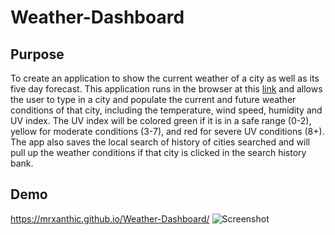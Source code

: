 # Weather-Dashboard

## Purpose
To create an application to show the current weather of a city as well as its five day forecast. This application runs in the browser at this [link](https://mrxanthic.github.io/Weather-Dashboard/) and allows the user to type in a city and populate the current and future weather conditions of that city, including the temperature, wind speed, humidity and UV index. The UV index will be colored green if it is in a safe range (0-2), yellow for moderate conditions (3-7), and red for severe UV conditions (8+). The app also saves the local search of history of cities searched and will pull up the weather conditions if that city is clicked in the search history bank.

## Demo
https://mrxanthic.github.io/Weather-Dashboard/
![Screenshot](https://github.com/mrxanthic/Weather-Dashboard/blob/main/assets/img/screenshot.PNG)
